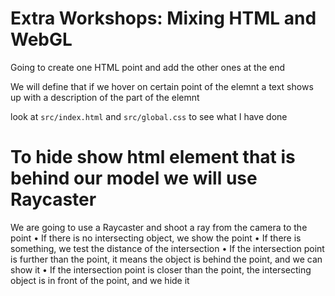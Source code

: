 # Extra Workshops: Mixing HTML and WebGL

Going to create one HTML point and add the other ones at the end

We will define that if we hover on certain point of the elemnt a text shows up with a description of the part of the elemnt

look at `src/index.html` and `src/global.css` to see what I have done

# To hide show html element that is behind our model we will use Raycaster

We are going to use a Raycaster and shoot a ray from the camera to the point
• If there is no intersecting object, we show the point
• If there is something, we test the distance of the intersection
• If the intersection point is further than the point, it means the object is behind the point, and we can show it
• If the intersection point is closer than the point, the intersecting object is in front of the point, and we hide it
